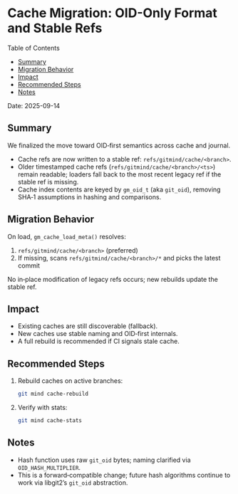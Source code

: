 # Cache Migration: OID-Only Format and Stable Refs

Table of Contents

- [Summary](#summary)
- [Migration Behavior](#migration-behavior)
- [Impact](#impact)
- [Recommended Steps](#recommended-steps)
- [Notes](#notes)

Date: 2025-09-14

## Summary

We finalized the move toward OID‑first semantics across cache and journal.

- Cache refs are now written to a stable ref: `refs/gitmind/cache/<branch>`.
- Older timestamped cache refs (`refs/gitmind/cache/<branch>/<ts>`) remain readable; loaders fall back to the most recent legacy ref if the stable ref is missing.
- Cache index contents are keyed by `gm_oid_t` (aka `git_oid`), removing SHA‑1 assumptions in hashing and comparisons.

## Migration Behavior

On load, `gm_cache_load_meta()` resolves:
1. `refs/gitmind/cache/<branch>` (preferred)
2. If missing, scans `refs/gitmind/cache/<branch>/*` and picks the latest commit

No in‑place modification of legacy refs occurs; new rebuilds update the stable ref.

## Impact

- Existing caches are still discoverable (fallback).
- New caches use stable naming and OID‑first internals.
- A full rebuild is recommended if CI signals stale cache.

## Recommended Steps

1. Rebuild caches on active branches:
   ```bash
   git mind cache-rebuild
   ```
2. Verify with stats:
   ```bash
   git mind cache-stats
   ```

## Notes

- Hash function uses raw `git_oid` bytes; naming clarified via `OID_HASH_MULTIPLIER`.
- This is a forward‑compatible change; future hash algorithms continue to work via libgit2’s `git_oid` abstraction.
